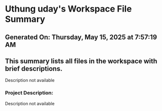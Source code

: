 # Uthung uday's Workspace File Summary
## Generated On: Thursday, May 15, 2025 at 7:57:19 AM
This summary lists all files in the workspace with brief descriptions.
---
Description not available 
### Project Description:
 Description not available
